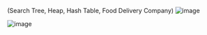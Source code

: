 (Search Tree, Heap, Hash Table, Food Delivery Company)
![image](https://github.com/hsefakcay/-FoodDeliveryCompany/assets/121294367/c54cdef3-fab9-4109-af31-09f0ce2ed8f9)

![image](https://github.com/hsefakcay/-FoodDeliveryCompany/assets/121294367/3aa08a8f-6251-4101-a049-f8ca76a6c649)
